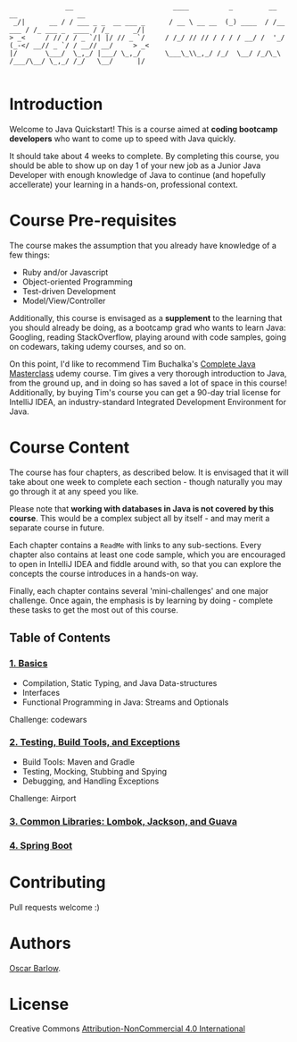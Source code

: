 ```

              __                         ____          _         __         __               __          
 _/|      __ / / ___ _ _  __ ___ _      / __ \ __ __  (_) ____  / /__  ___ / /_ ___ _  ____ / /_      _/|
> _<     / // / / _ `/| |/ // _ `/     / /_/ // // / / / / __/ /  '_/ (_-</ __// _ `/ / __// __/     > _<
|/       \___/  \_,_/ |___/ \_,_/      \___\_\\_,_/ /_/  \__/ /_/\_\ /___/\__/ \_,_/ /_/   \__/      |/  
                                                                                                         

```
# Introduction
Welcome to Java Quickstart! This is a course aimed at **coding bootcamp developers** who want to come up to speed with Java quickly. 

It should take about 4 weeks to complete. By completing this course, you should be able to show up on day 1 of your new job as a Junior Java Developer with enough knowledge of Java to continue (and hopefully accellerate) your learning in a hands-on, professional context. 

# Course Pre-requisites
The course  makes the assumption that you already have knowledge of a few things:

* Ruby and/or Javascript
* Object-oriented Programming
* Test-driven Development
* Model/View/Controller 

Additionally, this course is envisaged as a **supplement** to the learning that you should already be doing, as a bootcamp grad who wants to learn Java: Googling, reading StackOverflow, playing around with code samples, going on codewars, taking udemy courses, and so on. 

On this point, I'd like to recommend Tim Buchalka's [Complete Java Masterclass](https://www.udemy.com/java-the-complete-java-developer-course/learn/v4/overview) udemy course. Tim gives a very thorough introduction to Java, from the ground up, and in doing so has saved a lot of space in this course! Additionally, by buying Tim's course you can get a 90-day trial license for IntelliJ IDEA, an industry-standard Integrated Development Environment for Java. 

# Course Content
The course has four chapters, as described below. It is envisaged that it will take about one week to complete each section - though naturally you may go through it at any speed you like.

Please note that **working with databases in Java is not covered by this course**. This would be a complex subject all by itself - and may merit a separate course in future.

Each chapter contains a `ReadMe` with links to any sub-sections. Every chapter also contains at least one code sample, which you are encouraged to open in IntelliJ IDEA and fiddle around with, so that you can explore the concepts the course introduces in a hands-on way. 

Finally, each chapter contains several 'mini-challenges' and one major challenge. Once again, the emphasis is by learning by doing - complete these tasks to get the most out of this course. 

## Table of Contents

### [1. Basics](1-basics)
* Compilation, Static Typing, and Java Data-structures
* Interfaces
* Functional Programming in Java: Streams and Optionals

Challenge: codewars
 
### [2. Testing, Build Tools, and Exceptions](2-testing-buildtools-exceptions)
* Build Tools: Maven and Gradle
* Testing, Mocking, Stubbing and Spying
* Debugging, and Handling Exceptions 

Challenge: Airport

### [3. Common Libraries: Lombok, Jackson, and Guava](3-jackson-lombok)

### [4. Spring Boot](4-spring-boot)

# Contributing
Pull requests welcome :)

# Authors
[Oscar Barlow](https://github.com/oscar-barlow).

# License
Creative Commons [Attribution-NonCommercial 4.0 International](http://creativecommons.org/licenses/by-nc/4.0/)
